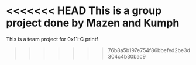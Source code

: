 <<<<<<< HEAD
This is a group project done by Mazen and Kumph 
=======
This is a team project for 0x11-C printf
>>>>>>> 76b8a5b197e754f86bbefed2be3d304c4b30bac9
